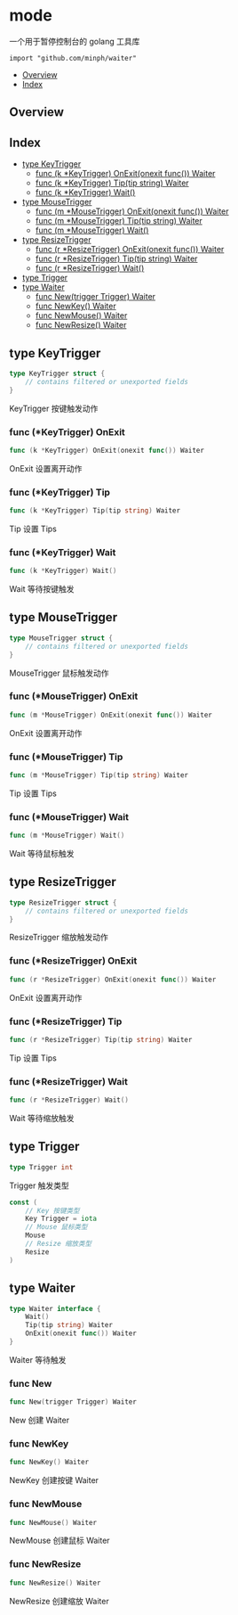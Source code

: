 # mode

一个用于暂停控制台的 golang 工具库

`import "github.com/minph/waiter"`

- [Overview](#pkg-overview)
- [Index](#pkg-index)

## <a name="pkg-overview">Overview</a>

## <a name="pkg-index">Index</a>

- [type KeyTrigger](#KeyTrigger)
  - [func (k \*KeyTrigger) OnExit(onexit func()) Waiter](#KeyTrigger.OnExit)
  - [func (k \*KeyTrigger) Tip(tip string) Waiter](#KeyTrigger.Tip)
  - [func (k \*KeyTrigger) Wait()](#KeyTrigger.Wait)
- [type MouseTrigger](#MouseTrigger)
  - [func (m \*MouseTrigger) OnExit(onexit func()) Waiter](#MouseTrigger.OnExit)
  - [func (m \*MouseTrigger) Tip(tip string) Waiter](#MouseTrigger.Tip)
  - [func (m \*MouseTrigger) Wait()](#MouseTrigger.Wait)
- [type ResizeTrigger](#ResizeTrigger)
  - [func (r \*ResizeTrigger) OnExit(onexit func()) Waiter](#ResizeTrigger.OnExit)
  - [func (r \*ResizeTrigger) Tip(tip string) Waiter](#ResizeTrigger.Tip)
  - [func (r \*ResizeTrigger) Wait()](#ResizeTrigger.Wait)
- [type Trigger](#Trigger)
- [type Waiter](#Waiter)
  - [func New(trigger Trigger) Waiter](#New)
  - [func NewKey() Waiter](#NewKey)
  - [func NewMouse() Waiter](#NewMouse)
  - [func NewResize() Waiter](#NewResize)

## <a name="KeyTrigger">type</a> KeyTrigger

```go
type KeyTrigger struct {
    // contains filtered or unexported fields
}

```

KeyTrigger 按键触发动作

### <a name="KeyTrigger.OnExit">func</a> (\*KeyTrigger) OnExit

```go
func (k *KeyTrigger) OnExit(onexit func()) Waiter
```

OnExit 设置离开动作

### <a name="KeyTrigger.Tip">func</a> (\*KeyTrigger) Tip

```go
func (k *KeyTrigger) Tip(tip string) Waiter
```

Tip 设置 Tips

### <a name="KeyTrigger.Wait">func</a> (\*KeyTrigger) Wait

```go
func (k *KeyTrigger) Wait()
```

Wait 等待按键触发

## <a name="MouseTrigger">type</a> MouseTrigger

```go
type MouseTrigger struct {
    // contains filtered or unexported fields
}

```

MouseTrigger 鼠标触发动作

### <a name="MouseTrigger.OnExit">func</a> (\*MouseTrigger) OnExit

```go
func (m *MouseTrigger) OnExit(onexit func()) Waiter
```

OnExit 设置离开动作

### <a name="MouseTrigger.Tip">func</a> (\*MouseTrigger) Tip

```go
func (m *MouseTrigger) Tip(tip string) Waiter
```

Tip 设置 Tips

### <a name="MouseTrigger.Wait">func</a> (\*MouseTrigger) Wait

```go
func (m *MouseTrigger) Wait()
```

Wait 等待鼠标触发

## <a name="ResizeTrigger">type</a> ResizeTrigger

```go
type ResizeTrigger struct {
    // contains filtered or unexported fields
}

```

ResizeTrigger 缩放触发动作

### <a name="ResizeTrigger.OnExit">func</a> (\*ResizeTrigger) OnExit

```go
func (r *ResizeTrigger) OnExit(onexit func()) Waiter
```

OnExit 设置离开动作

### <a name="ResizeTrigger.Tip">func</a> (\*ResizeTrigger) Tip

```go
func (r *ResizeTrigger) Tip(tip string) Waiter
```

Tip 设置 Tips

### <a name="ResizeTrigger.Wait">func</a> (\*ResizeTrigger) Wait

```go
func (r *ResizeTrigger) Wait()
```

Wait 等待缩放触发

## <a name="Trigger">type</a> Trigger

```go
type Trigger int
```

Trigger 触发类型

```go
const (
    // Key 按键类型
    Key Trigger = iota
    // Mouse 鼠标类型
    Mouse
    // Resize 缩放类型
    Resize
)
```

## <a name="Waiter">type</a> Waiter

```go
type Waiter interface {
    Wait()
    Tip(tip string) Waiter
    OnExit(onexit func()) Waiter
}
```

Waiter 等待触发

### <a name="New">func</a> New

```go
func New(trigger Trigger) Waiter
```

New 创建 Waiter

### <a name="NewKey">func</a> NewKey

```go
func NewKey() Waiter
```

NewKey 创建按键 Waiter

### <a name="NewMouse">func</a> NewMouse

```go
func NewMouse() Waiter
```

NewMouse 创建鼠标 Waiter

### <a name="NewResize">func</a> NewResize

```go
func NewResize() Waiter
```

NewResize 创建缩放 Waiter

